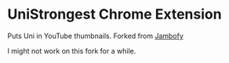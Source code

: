 # UniStrongest Chrome Extension
Puts Uni in YouTube thumbnails.
Forked from [Jambofy](https://github.com/LiamHarrison25/Jambofy-Extension)

I might not work on this fork for a while.
